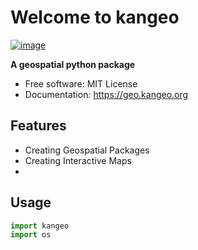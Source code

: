# Welcome to kangeo


[![image](https://img.shields.io/pypi/v/kangeo.svg)](https://pypi.python.org/pypi/kangeo)


**A geospatial python package**


-   Free software: MIT License
-   Documentation: <https://geo.kangeo.org>


## Features

-   Creating Geospatial Packages
-   Creating Interactive Maps
-

## Usage
```Python
import kangeo
import os
```
